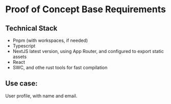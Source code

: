 # Proof of Concept Base Requirements

## Technical Stack

- Pnpm (with workspaces, if needed)
- Typescript
- NextJS latest version, using App Router, and configured to export static assets
- React
- SWC, and othe rust tools for fast compilation

## Use case:

User profile, with name and email.
